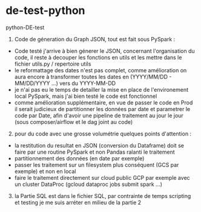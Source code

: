 # de-test-python
python-DE-test

1. Code de géneration du Graph JSON, tout est fait sous PySpark : 
  - Code testé j'arrive à bien génerer le JSON, concernant l'organisation du code, il reste à   decouper les fonctions en utils et les mettre dans le fichier utils.py / repertoire utils
  - le reformattage des dates n'est pas complet, comme amélioration on aura encore à transformer toutes les dates en (YYYY/MM/DD - MM/DD/YYYY ...) vers du YYYY-MM-DD
  - je n'ai pas eu le temps de detailler la mise en place de l'environement local PySpark, mais j'ai bien testé le code est fonctionnel
  - comme amélioration supplémentaire, en vue de passer le code en Prod il serait judicieux de partitionner les données par date et parametrer le code par Date, afin d'avoir une pipeline de traitement au jour le jour (sous composer/airflow et le dag joint au code)
2. pour du code avec une grosse volumétrie quelques points d'attention :
- la restitution du resultat en JSON (conversion du Dataframe) doit se faire par une routine PySpark et non Pandas ralanti le traitement
- partitionnement des données (en date par exemple)
- passer les traitement sur un filesystem plus conséquent (GCS par exemple) et non en local
- faire le traitement directement sur cloud public GCP par exemple avec un cluster DataProc (gcloud dataproc jobs submit spark ...)
3. la Partie SQL est dans le fichier SQL, par contrainte de temps scripting et testing je me suis arréter en milieu de la partie 2 
